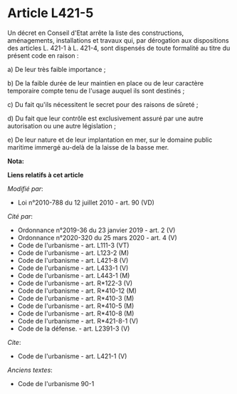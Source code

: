 # Article L421-5

Un décret en Conseil d'Etat arrête la liste des constructions, aménagements, installations et travaux qui, par dérogation aux
dispositions des articles L. 421-1 à L. 421-4, sont dispensés de toute formalité au titre du présent code en raison : 

a) De leur très faible importance ; 

b) De la faible durée de leur maintien en place ou de leur caractère temporaire compte tenu de l'usage auquel ils sont
destinés ; 

c) Du fait qu'ils nécessitent le secret pour des raisons de sûreté ; 

d) Du fait que leur contrôle est exclusivement assuré par une autre autorisation ou une autre législation ; 

e) De leur nature et de leur implantation en mer, sur le domaine public maritime immergé au-delà de la laisse de la basse
mer.

**Nota:**



**Liens relatifs à cet article**

_Modifié par_:

  - Loi n°2010-788 du 12 juillet 2010 - art. 90 (VD)

_Cité par_:

  - Ordonnance n°2019-36 du 23 janvier 2019 - art. 2 (V)
  - Ordonnance n°2020-320 du 25 mars 2020 - art. 4 (V)
  - Code de l'urbanisme - art. L111-3 (VT)
  - Code de l'urbanisme - art. L123-2 (M)
  - Code de l'urbanisme - art. L421-8 (V)
  - Code de l'urbanisme - art. L433-1 (V)
  - Code de l'urbanisme - art. L443-1 (M)
  - Code de l'urbanisme - art. R*122-3 (V)
  - Code de l'urbanisme - art. R*410-12 (M)
  - Code de l'urbanisme - art. R*410-3 (M)
  - Code de l'urbanisme - art. R*410-5 (M)
  - Code de l'urbanisme - art. R*410-8 (M)
  - Code de l'urbanisme - art. R*421-8-1 (V)
  - Code de la défense. - art. L2391-3 (V)

_Cite_:

  - Code de l'urbanisme - art. L421-1 (V)

_Anciens textes_:

  - Code de l'urbanisme 90-1

